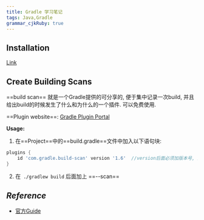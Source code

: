 ```yaml
---
title: Gradle 学习笔记 
tags: Java,Gradle
grammar_cjkRuby: true
---
```


## Installation

[Link](https://gradle.org/install)

## Create Building Scans
==build scan== 就是一个Gradle提供的可分享的, 便于集中记录一次build, 并且给出build的时候发生了什么和为什么的一个插件. 
可以免费使用.

==Plugin website==:  [Gradle Plugin Portal](https://plugins.gradle.org/plugin/com.gradle.build-scan)

**Usage:**
1. 在==Project==中的==build.gradle==文件中加入以下语句块:
~~~ Groovy
plugins {
    id 'com.gradle.build-scan' version '1.6'  //version后面必须加版本号, 版本号自己去Gradle官网找最新的
}
~~~
2. 在` ./gradlew build` 后面加上 ==--scan==


## *Reference*
* [官方Guide](https://gradle.org/guides#getting-started)
